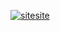 <a href="https://ibb.co/v3sxBLm"><img src="https://i.ibb.co/2v876cP/sitesite.png" alt="sitesite" border="0"></a>
